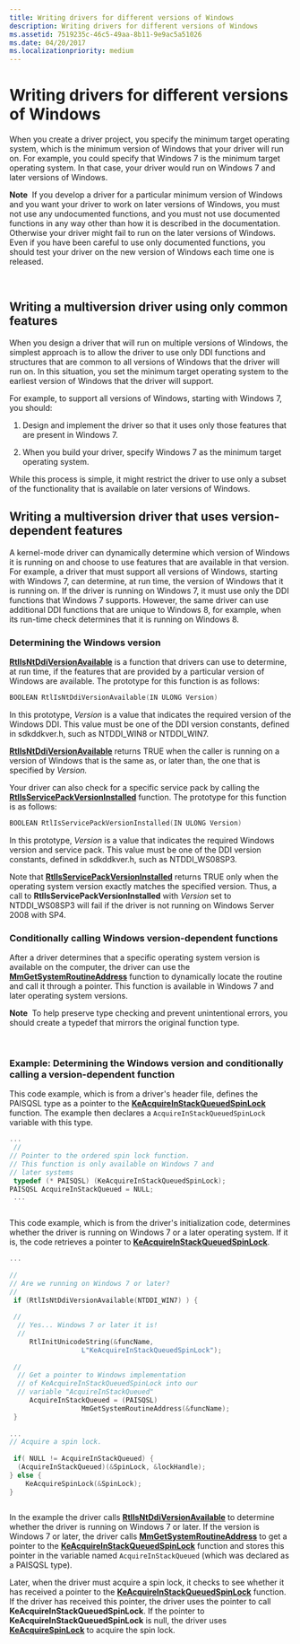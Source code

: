 ```yaml
---
title: Writing drivers for different versions of Windows
description: Writing drivers for different versions of Windows
ms.assetid: 7519235c-46c5-49aa-8b11-9e9ac5a51026
ms.date: 04/20/2017
ms.localizationpriority: medium
---
```


# Writing drivers for different versions of Windows


When you create a driver project, you specify the minimum target operating system, which is the minimum version of Windows that your driver will run on. For example, you could specify that Windows 7 is the minimum target operating system. In that case, your driver would run on Windows 7 and later versions of Windows.

**Note**  If you develop a driver for a particular minimum version of Windows and you want your driver to work on later versions of Windows, you must not use any undocumented functions, and you must not use documented functions in any way other than how it is described in the documentation. Otherwise your driver might fail to run on the later versions of Windows. Even if you have been careful to use only documented functions, you should test your driver on the new version of Windows each time one is released.

 

## <span id="Writing_a_multiversion_driver_using_only_common_features"></span><span id="writing_a_multiversion_driver_using_only_common_features"></span><span id="WRITING_A_MULTIVERSION_DRIVER_USING_ONLY_COMMON_FEATURES"></span>Writing a multiversion driver using only common features


When you design a driver that will run on multiple versions of Windows, the simplest approach is to allow the driver to use only DDI functions and structures that are common to all versions of Windows that the driver will run on. In this situation, you set the minimum target operating system to the earliest version of Windows that the driver will support.

For example, to support all versions of Windows, starting with Windows 7, you should:

1.  Design and implement the driver so that it uses only those features that are present in Windows 7.

2.  When you build your driver, specify Windows 7 as the minimum target operating system.

While this process is simple, it might restrict the driver to use only a subset of the functionality that is available on later versions of Windows.

## <span id="Writing_a_multiversion_driver_that_uses_version-dependent_features"></span><span id="writing_a_multiversion_driver_that_uses_version-dependent_features"></span><span id="WRITING_A_MULTIVERSION_DRIVER_THAT_USES_VERSION-DEPENDENT_FEATURES"></span>Writing a multiversion driver that uses version-dependent features


A kernel-mode driver can dynamically determine which version of Windows it is running on and choose to use features that are available in that version. For example, a driver that must support all versions of Windows, starting with Windows 7, can determine, at run time, the version of Windows that it is running on. If the driver is running on Windows 7, it must use only the DDI functions that Windows 7 supports. However, the same driver can use additional DDI functions that are unique to Windows 8, for example, when its run-time check determines that it is running on Windows 8.

### <span id="determining_the_windows_version"></span><span id="DETERMINING_THE_WINDOWS_VERSION"></span>Determining the Windows version

[**RtlIsNtDdiVersionAvailable**](https://msdn.microsoft.com/library/windows/hardware/ff561954) is a function that drivers can use to determine, at run time, if the features that are provided by a particular version of Windows are available. The prototype for this function is as follows:

```cpp
BOOLEAN RtlIsNtDdiVersionAvailable(IN ULONG Version)
```

In this prototype, *Version* is a value that indicates the required version of the Windows DDI. This value must be one of the DDI version constants, defined in sdkddkver.h, such as NTDDI\_WIN8 or NTDDI\_WIN7.

[**RtlIsNtDdiVersionAvailable**](https://msdn.microsoft.com/library/windows/hardware/ff561954) returns TRUE when the caller is running on a version of Windows that is the same as, or later than, the one that is specified by *Version.*

Your driver can also check for a specific service pack by calling the [**RtlIsServicePackVersionInstalled**](https://msdn.microsoft.com/library/windows/hardware/ff561956) function. The prototype for this function is as follows:

```cpp
BOOLEAN RtlIsServicePackVersionInstalled(IN ULONG Version)
```

In this prototype, *Version* is a value that indicates the required Windows version and service pack. This value must be one of the DDI version constants, defined in sdkddkver.h, such as NTDDI\_WS08SP3.

Note that [**RtlIsServicePackVersionInstalled**](https://msdn.microsoft.com/library/windows/hardware/ff561956) returns TRUE only when the operating system version exactly matches the specified version. Thus, a call to **RtlIsServicePackVersionInstalled** with *Version* set to NTDDI\_WS08SP3 will fail if the driver is not running on Windows Server 2008 with SP4.

### <span id="conditionally_calling_windows_version_dependent_functions"></span><span id="CONDITIONALLY_CALLING_WINDOWS_VERSION_DEPENDENT_FUNCTIONS"></span>Conditionally calling Windows version-dependent functions

After a driver determines that a specific operating system version is available on the computer, the driver can use the [**MmGetSystemRoutineAddress**](https://msdn.microsoft.com/library/windows/hardware/ff554563) function to dynamically locate the routine and call it through a pointer. This function is available in Windows 7 and later operating system versions.

**Note**  To help preserve type checking and prevent unintentional errors, you should create a typedef that mirrors the original function type.

 

### <span id="example__determining_the_windows_version_and_conditionally_calling_a_v"></span><span id="EXAMPLE__DETERMINING_THE_WINDOWS_VERSION_AND_CONDITIONALLY_CALLING_A_V"></span>Example: Determining the Windows version and conditionally calling a version-dependent function

This code example, which is from a driver's header file, defines the PAISQSL type as a pointer to the [**KeAcquireInStackQueuedSpinLock**](https://msdn.microsoft.com/library/windows/hardware/ff551899) function. The example then declares a `AcquireInStackQueuedSpinLock` variable with this type.

```cpp
...
 //
// Pointer to the ordered spin lock function.
// This function is only available on Windows 7 and
// later systems
 typedef (* PAISQSL) (KeAcquireInStackQueuedSpinLock);
PAISQSL AcquireInStackQueued = NULL;
 ...
 
```

This code example, which is from the driver's initialization code, determines whether the driver is running on Windows 7 or a later operating system. If it is, the code retrieves a pointer to [**KeAcquireInStackQueuedSpinLock**](https://msdn.microsoft.com/library/windows/hardware/ff551899).

```cpp
...
 
//
// Are we running on Windows 7 or later?
//
 if (RtlIsNtDdiVersionAvailable(NTDDI_WIN7) ) {
 
 //
  // Yes... Windows 7 or later it is!
  //
     RtlInitUnicodeString(&funcName,
                  L"KeAcquireInStackQueuedSpinLock");
 
 //
  // Get a pointer to Windows implementation
  // of KeAcquireInStackQueuedSpinLock into our
  // variable "AcquireInStackQueued"
     AcquireInStackQueued = (PAISQSL)
                  MmGetSystemRoutineAddress(&funcName);
 }
 
...
// Acquire a spin lock.
 
 if( NULL != AcquireInStackQueued) {
  (AcquireInStackQueued)(&SpinLock, &lockHandle);
} else {
    KeAcquireSpinLock(&SpinLock);
}
 
```

In the example the driver calls [**RtlIsNtDdiVersionAvailable**](https://msdn.microsoft.com/library/windows/hardware/ff561954) to determine whether the driver is running on Windows 7 or later. If the version is Windows 7 or later, the driver calls [**MmGetSystemRoutineAddress**](https://msdn.microsoft.com/library/windows/hardware/ff554563) to get a pointer to the [**KeAcquireInStackQueuedSpinLock**](https://msdn.microsoft.com/library/windows/hardware/ff551899) function and stores this pointer in the variable named `AcquireInStackQueued` (which was declared as a PAISQSL type).

Later, when the driver must acquire a spin lock, it checks to see whether it has received a pointer to the [**KeAcquireInStackQueuedSpinLock**](https://msdn.microsoft.com/library/windows/hardware/ff551899) function. If the driver has received this pointer, the driver uses the pointer to call **KeAcquireInStackQueuedSpinLock**. If the pointer to **KeAcquireInStackQueuedSpinLock** is null, the driver uses [**KeAcquireSpinLock**](https://msdn.microsoft.com/library/windows/hardware/ff551917) to acquire the spin lock.

 

 





